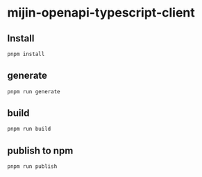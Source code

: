 # mijin-openapi-typescript-client

## Install

```sh
pnpm install
```

## generate

```sh
pnpm run generate
```

## build

```sh
pnpm run build
```

## publish to npm

```sh
pnpm run publish
```
